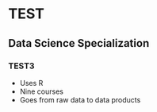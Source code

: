 # TEST
## Data Science Specialization
### TEST3
* Uses R
* Nine courses
* Goes from raw data to data products
